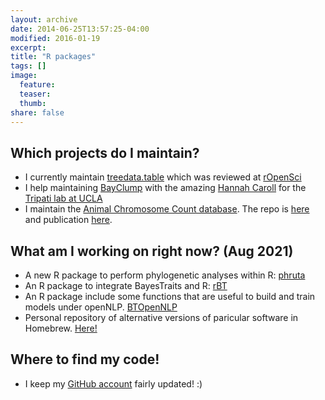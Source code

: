 ```yaml
---
layout: archive
date: 2014-06-25T13:57:25-04:00
modified: 2016-01-19
excerpt:
title: "R packages"
tags: []
image:
  feature:
  teaser:
  thumb:
share: false
---
```


## Which projects do I maintain?
- I currently maintain [treedata.table](https://github.com/ropensci/treedata.table) which was reviewed at [rOpenSci](https://ropensci.org/)
- I help maintaining [BayClump](https://github.com/Tripati-Lab/BayClump) with the amazing [Hannah Caroll](https://github.com/hannahcarroll) for the [Tripati lab at UCLA](http://atripati.bol.ucla.edu/)
- I maintain the [Animal Chromosome Count database](https://cromanpa94.github.io/ACC/). The repo is [here](https://github.com/cromanpa94/ACC) and publication [here](https://doi.org/10.1111/jeb.13884).

## What am I working on right now? (Aug 2021)
- A new R package to perform phylogenetic analyses within R: [phruta](https://github.com/cromanpa94/phruta)
- An R package to integrate BayesTraits and R: [rBT](https://github.com/cromanpa94/rBT)
- An R package include some functions that are useful to build and train models under openNLP. [BTOpenNLP](https://github.com/cromanpa94/BTOpenNLP)
- Personal repository of alternative versions of paricular software in Homebrew. [Here!](https://github.com/cromanpa94/Homebrew-AlternativeVersions)

## Where to find my code!
- I keep my [GitHub account](https://github.com/cromanpa94) fairly updated! :)
